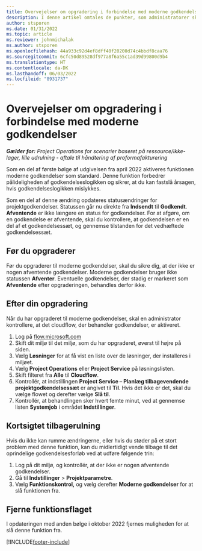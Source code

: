 ```yaml
---
title: Overvejelser om opgradering i forbindelse med moderne godkendelser
description: I denne artikel omtales de punkter, som administratorer skal overveje, når de aktiverer funktionaliteten for moderne godkendelser.
author: stsporen
ms.date: 01/31/2022
ms.topic: article
ms.reviewer: johnmichalak
ms.author: stsporen
ms.openlocfilehash: 44a933c92d4ef8dff40f20200d74c4bbdf8caa76
ms.sourcegitcommit: 6cfc50d89528df977a8f6a55c1ad39d99800d9b4
ms.translationtype: HT
ms.contentlocale: da-DK
ms.lasthandoff: 06/03/2022
ms.locfileid: "8931737"
---
```

# <a name="upgrade-considerations-for-modern-approvals"></a>Overvejelser om opgradering i forbindelse med moderne godkendelser 

_**Gælder for:** Project Operations for scenarier baseret på ressource/ikke-lager, lille udrulning - aftale til håndtering af proformafakturering_

Som en del af første bølge af udgivelsen fra april 2022 aktiveres funktionen moderne godkendelser som standard. Denne funktion forbedrer pålideligheden af godkendelseslogikken og sikrer, at du kan fastslå årsagen, hvis godkendelseslogikken mislykkes.

Som en del af denne ændring opdateres statusændringer for projektgodkendelser. Statussen går nu direkte fra **Indsendt** til **Godkendt**. **Afventende** er ikke længere en status for godkendelser. For at afgøre, om en godkendelse er afventende, skal du kontrollere, at godkendelsen er en del af et godkendelsessæt, og gennemse tilstanden for det vedhæftede godkendelsessæt.

## <a name="before-you-upgrade"></a>Før du opgraderer

Før du opgraderer til moderne godkendelser, skal du sikre dig, at der ikke er nogen afventende godkendelser. Moderne godkendelser bruger ikke statussen **Afventer**. Eventuelle godkendelser, der stadig er markeret som **Afventende** efter opgraderingen, behandles derfor ikke.

## <a name="after-you-upgrade"></a>Efter din opgradering

Når du har opgraderet til moderne godkendelser, skal en administrator kontrollere, at det cloudflow, der behandler godkendelser, er aktiveret.

1. Log på [flow.microsoft.com](https://flow.microsoft.com)
2. Skift dit miljø til det miljø, som du har opgraderet, øverst til højre på siden.
3. Vælg **Løsninger** for at få vist en liste over de løsninger, der installeres i miljøet.
4. Vælg **Project Operations** eller **Project Service** på løsningslisten.
5. Skift filteret fra **Alle** til **Cloudflow**.
6. Kontrollér, at indstillingen **Project Service – Planlæg tilbagevendende projektgodkendelsessæt** er angivet til **Til**. Hvis det ikke er det, skal du vælge flowet og derefter vælge **Slå til**.
7. Kontrollér, at behandlingen sker hvert femte minut, ved at gennemse listen **Systemjob** i området **Indstillinger**.

## <a name="short-term-rollback"></a>Kortsigtet tilbagerulning

Hvis du ikke kan rumme ændringerne, eller hvis du støder på et stort problem med denne funktion, kan du midlertidigt vende tilbage til det oprindelige godkendelsesforløb ved at udføre følgende trin:
1. Log på dit miljø, og kontrollér, at der ikke er nogen afventende godkendelser.
2. Gå til **Indstillinger** > **Projektparametre**.
3. Vælg **Funktionskontrol,** og vælg derefter **Moderne godkendelser** for at slå funktionen fra.

## <a name="removing-the-feature-flag"></a>Fjerne funktionsflaget

I opdateringen med anden bølge i oktober 2022 fjernes muligheden for at slå denne funktion fra.

[!INCLUDE[footer-include](../includes/footer-banner.md)]
